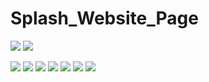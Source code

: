 # Splash_Website_Page

![](https://pbs.twimg.com/media/FfrgX0nWYAAYDEd?format=jpg&name=large)
![](https://pbs.twimg.com/media/FfrgZbjWYAIxadt?format=jpg&name=medium)

![](https://pbs.twimg.com/media/FfrQXegWAAIKELp?format=jpg&name=medium)
![](https://pbs.twimg.com/media/FfrQY8nWQAUSxzC?format=jpg&name=medium)
![](https://pbs.twimg.com/media/FfrQalGWQAAM7T-?format=jpg&name=large)
![](https://pbs.twimg.com/media/FfrQcMcXgAIn79_?format=jpg&name=large)
![](https://pbs.twimg.com/media/FfrQe74XwAAKPDL?format=jpg&name=large)
![](https://pbs.twimg.com/media/FfrQghPWIAAwEjo?format=jpg&name=medium)
![](https://pbs.twimg.com/media/FfrQh4tXwAAdh1Z?format=jpg&name=medium)
